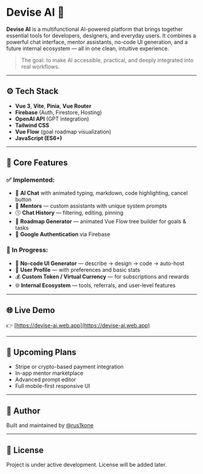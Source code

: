 # Devise AI 🚀

**Devise AI** is a multifunctional AI-powered platform that brings together essential tools for developers, designers, and everyday users. It combines a powerful chat interface, mentor assistants, no-code UI generation, and a future internal ecosystem — all in one clean, intuitive experience.

> The goal: to make AI accessible, practical, and deeply integrated into real workflows.

---

## ⚙️ Tech Stack

- **Vue 3**, **Vite**, **Pinia**, **Vue Router**
- **Firebase** (Auth, Firestore, Hosting)
- **OpenAI API** (GPT integration)
- **Tailwind CSS**
- **Vue Flow** (goal roadmap visualization)
- **JavaScript (ES6+)**

---

## 🔑 Core Features

### ✅ Implemented:
- 🧠 **AI Chat** with animated typing, markdown, code highlighting, cancel button
- 🧭 **Mentors** — custom assistants with unique system prompts
- 🕓 **Chat History** — filtering, editing, pinning
- 🌱 **Roadmap Generator** — animated Vue Flow tree builder for goals & tasks
- 🔐 **Google Authentication** via Firebase

### 🔧 In Progress:
- 🔨 **No-code UI Generator** — describe → design → code → auto-host
- 👤 **User Profile** — with preferences and basic stats
- 💰 **Custom Token / Virtual Currency** — for subscriptions and rewards
- 🌐 **Internal Ecosystem** — tools, referrals, and user-level features

---

## 🌐 Live Demo

👉 [https://devise-ai.web.app](https://devise-ai.web.app)

---

## 📌 Upcoming Plans

- Stripe or crypto-based payment integration
- In-app mentor marketplace
- Advanced prompt editor
- Full mobile-first responsive UI

---

## 🧠 Author

Built and maintained by [@rus1kone](https://github.com/rus1kone)

---

## 📝 License

Project is under active development. License will be added later.
